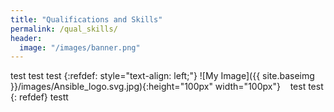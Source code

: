 ```yaml
---
title: "Qualifications and Skills"
permalink: /qual_skills/
header:
  image: "/images/banner.png"
---
```



test test test 
{:refdef: style="text-align: left;"}
![My Image]({{ site.baseimg }}/images/Ansible_logo.svg.jpg){:height="100px" width="100px"}&nbsp;&nbsp;&nbsp;&nbsp;test
test
{: refdef}
testt